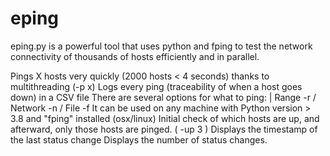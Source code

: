 # eping
eping.py  is a powerful tool that uses python and fping to test the network connectivity of thousands of hosts efficiently and in parallel.


Pings X hosts very quickly (2000 hosts < 4 seconds) thanks to multithreading (-p x) 
Logs every ping (traceability of when a host goes down) in a CSV file
There are several options for what to ping: | Range -r / Network -n / File -f 
It can be used on any machine with Python version > 3.8 and "fping" installed (osx/linux) 
Initial check of which hosts are up, and afterward, only those hosts are pinged. ( -up 3 ) 
Displays the timestamp of the last status change
Displays the number of status changes.
  
